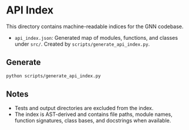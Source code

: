 # API Index

This directory contains machine-readable indices for the GNN codebase.

- `api_index.json`: Generated map of modules, functions, and classes under `src/`. Created by `scripts/generate_api_index.py`.

## Generate

```bash
python scripts/generate_api_index.py
```

## Notes

- Tests and output directories are excluded from the index.
- The index is AST-derived and contains file paths, module names, function signatures, class bases, and docstrings when available. 